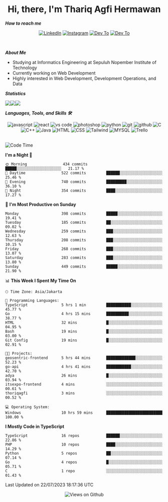 <div align="center">
  <h1>Hi, there, I'm Thariq Agfi Hermawan</h1>
</div>


***How to reach me***
<p align='center'>
   <a href="https://www.linkedin.com/in/thariqagfihermawan" target="_blank"><img src="https://img.shields.io/badge/LinkedIn-0077B5?style=for-the-badge&logo=linkedin&logoColor=white" alt="LinkedIn"></a>
   <a href="https://www.instagram.com/thoriqagfi" target="_blank"><img src="https://img.shields.io/badge/Instagram-E4405F?style=for-the-badge&logo=instagram&logoColor=white" alt="Instagram"></a>
   <a href="https://medium.com/@thoriq.aghfi60" target="_blank"><img src="https://img.shields.io/badge/Medium-12100E?style=for-the-badge&logo=medium&logoColor=white" alt="Dev To"></a>
   <a href="https://linktr.ee/thoriqagfi" target="_blank"><img src="https://img.shields.io/badge/linktree-1de9b6?style=for-the-badge&logo=linktree&logoColor=white" alt="Dev To"></a>
</p>

<br>

***About Me***
- Studying at Informatics Engineering at Sepuluh Nopember Institute of Technology
- Currently working on Web Development
- Highly interested in Web Development, Development Operations, and Data

***Statistics***

<!-- [![GitHub Streak](http://github-readme-streak-stats.herokuapp.com?user=thoriqagfi&theme=dark)](https://git.io/streak-stats) -->

<div align="center">
  <div style="display: flex;">
    <img src="http://github-readme-streak-stats.herokuapp.com?user=thoriqagfi&theme=chartreuse-dark"/>
    <img src="https://github-readme-stats.vercel.app/api/top-langs/?username=thoriqagfi&layout=compact&&theme=chartreuse-dark&langs_count=8)](https://github.com/thoriqagfi"/>
    <img src="https://github-readme-stats.vercel.app/api?username=thoriqagfi&show_icons=true&theme=chartreuse-dark"/>
  </div>
</div>

<!-- [![Top Langs](https://github-readme-stats.vercel.app/api/top-langs/?username=thoriqagfi&layout=compact&&theme=chartreuse-dark&langs_count=8)](https://github.com/thoriqagfi)
< ![Agfi's GitHub stats](https://github-readme-stats.vercel.app/api?username=thoriqagfi&show_icons=true&theme=chartreuse-dark) -->

***Languages, Tools, and Skills 🛠***

  <div align="center">
    <img src="https://img.shields.io/badge/JavaScript-F7DF1E?style=for-the-badge&logo=javascript&logoColor=black" alt="javascript" />
    <img src="https://img.shields.io/badge/React-61DAFB?style=for-the-badge&logo=react&logoColor=black" alt="react" />
    <img src="https://img.shields.io/badge/vs%20code-007ACC?style=for-the-badge&logo=visual%20studio%20code&logoColor=white" alt="vs code" />
    <img src="https://img.shields.io/badge/adobe%20photoshop-31A8FF?style=for-the-badge&logo=adobe%20photoshop&logoColor=white" alt="photoshop" />
    <img src="https://img.shields.io/badge/python-3776AB?style=for-the-badge&logo=python&logoColor=white" alt="python" />
    <img src="https://img.shields.io/badge/Git-F05032?style=for-the-badge&logo=git&logoColor=white" alt="git" />
    <img src="https://img.shields.io/badge/GitHub-100000?style=for-the-badge&logo=github&logoColor=white" alt="github" />
    <img src="https://img.shields.io/badge/c-%2300599C.svg?style=for-the-badge&logo=c&logoColor=white" alt="C" />
    <img src="https://img.shields.io/badge/c++-%2300599C.svg?style=for-the-badge&logo=c%2B%2B&logoColor=white" alt="C++" />
    <img src="https://img.shields.io/badge/Java-ED8B00?style=for-the-badge&logo=java&logoColor=white" alt="Java"/>
    <img src="https://img.shields.io/badge/HTML5-E34F26?style=for-the-badge&logo=html5&logoColor=white" alt="HTML" />
    <img src="https://img.shields.io/badge/CSS-239120?&style=for-the-badge&logo=css3&logoColor=white" alt ="CSS" />
    <img src="https://img.shields.io/badge/tailwindcss-%2338B2AC.svg?style=for-the-badge&logo=tailwind-css&logoColor=white" alt="Tailwind" />
    <img src="https://img.shields.io/badge/MySQL-00000F?style=for-the-badge&logo=mysql&logoColor=white" alt="MYSQL" />
    <img src="https://img.shields.io/badge/Trello-%23026AA7.svg?style=for-the-badge&logo=Trello&logoColor=white" alt="Trello" />
  </div><br>

<!--START_SECTION:waka-->
![Code Time](http://img.shields.io/badge/Code%20Time-572%20hrs%2037%20mins-blue)

**I'm a Night 🦉** 

```text
🌞 Morning                434 commits         █████░░░░░░░░░░░░░░░░░░░░   21.17 % 
🌆 Daytime                522 commits         ██████░░░░░░░░░░░░░░░░░░░   25.46 % 
🌃 Evening                740 commits         █████████░░░░░░░░░░░░░░░░   36.10 % 
🌙 Night                  354 commits         ████░░░░░░░░░░░░░░░░░░░░░   17.27 % 
```
📅 **I'm Most Productive on Sunday** 

```text
Monday                   398 commits         █████░░░░░░░░░░░░░░░░░░░░   19.41 % 
Tuesday                  185 commits         ██░░░░░░░░░░░░░░░░░░░░░░░   09.02 % 
Wednesday                259 commits         ███░░░░░░░░░░░░░░░░░░░░░░   12.63 % 
Thursday                 208 commits         ███░░░░░░░░░░░░░░░░░░░░░░   10.15 % 
Friday                   268 commits         ███░░░░░░░░░░░░░░░░░░░░░░   13.07 % 
Saturday                 283 commits         ███░░░░░░░░░░░░░░░░░░░░░░   13.80 % 
Sunday                   449 commits         █████░░░░░░░░░░░░░░░░░░░░   21.90 % 
```


📊 **This Week I Spent My Time On** 

```text
🕑︎ Time Zone: Asia/Jakarta

💬 Programming Languages: 
TypeScript               5 hrs 1 min         ███████████░░░░░░░░░░░░░░   45.77 % 
Go                       4 hrs 15 mins       ██████████░░░░░░░░░░░░░░░   38.77 % 
HTML                     32 mins             █░░░░░░░░░░░░░░░░░░░░░░░░   04.95 % 
Bash                     19 mins             █░░░░░░░░░░░░░░░░░░░░░░░░   03.00 % 
Git Config               19 mins             █░░░░░░░░░░░░░░░░░░░░░░░░   02.91 % 

🐱‍💻 Projects: 
geosentric-frontend      5 hrs 44 mins       █████████████░░░░░░░░░░░░   52.23 % 
go-api                   4 hrs 41 mins       ███████████░░░░░░░░░░░░░░   42.70 % 
adya                     26 mins             █░░░░░░░░░░░░░░░░░░░░░░░░   03.94 % 
itsexpo-frontend         4 mins              ░░░░░░░░░░░░░░░░░░░░░░░░░   00.61 % 
thoriqagfi               3 mins              ░░░░░░░░░░░░░░░░░░░░░░░░░   00.52 % 

💻 Operating System: 
Windows                  10 hrs 59 mins      █████████████████████████   100.00 % 
```

**I Mostly Code in TypeScript** 

```text
TypeScript               16 repos            ██████░░░░░░░░░░░░░░░░░░░   22.86 % 
PHP                      10 repos            ████░░░░░░░░░░░░░░░░░░░░░   14.29 % 
Python                   5 repos             ██░░░░░░░░░░░░░░░░░░░░░░░   07.14 % 
Go                       4 repos             █░░░░░░░░░░░░░░░░░░░░░░░░   05.71 % 
C                        1 repo              ░░░░░░░░░░░░░░░░░░░░░░░░░   01.43 % 
```




 Last Updated on 22/07/2023 18:17:36 UTC
<!--END_SECTION:waka-->

<div align="center">
<img src="https://komarev.com/ghpvc/?username=thoriqagfi&color=blue" alt="Views on Github" />
</div>